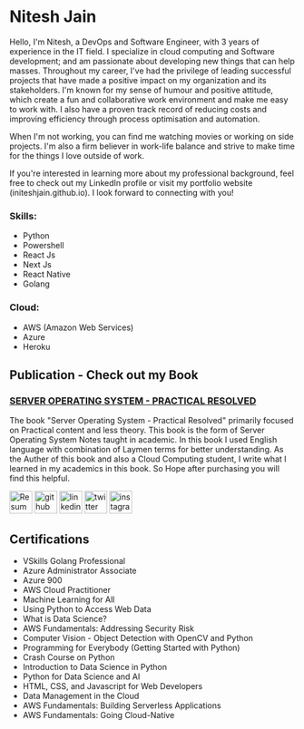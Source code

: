 <!-- ![AWS Cloud Practitioner](https://github.com/initeshjain/initeshjain/blob/main/NewBanner.png) -->

# Nitesh Jain
Hello, I'm Nitesh, a DevOps and Software Engineer, with 3 years of experience in the IT field. I specialize in cloud computing and Software development; and am passionate about developing new things that can help masses. Throughout my career, I've had the privilege of leading successful projects that have made a positive impact on my organization and its stakeholders. I'm known for my sense of humour and positive attitude, which create a fun and collaborative work environment and make me easy to work with. I also have a proven track record of reducing costs and improving efficiency through process optimisation and automation.

When I'm not working, you can find me watching movies or working on side projects. I'm also a firm believer in work-life balance and strive to make time for the things I love outside of work.

If you're interested in learning more about my professional background, feel free to check out my LinkedIn profile or visit my portfolio website (initeshjain.github.io). I look forward to connecting with you!

### Skills:
- Python
- Powershell
- React Js
- Next Js
- React Native
- Golang

### Cloud:
- AWS (Amazon Web Services)
- Azure
- Heroku


## Publication - Check out my Book
### [SERVER OPERATING SYSTEM - PRACTICAL RESOLVED](https://amzn.to/3v37FAm) 
The book "Server Operating System - Practical Resolved" primarily focused on Practical content and less theory. This book is the form of Server Operating System Notes taught in academic. In this book I used English language with combination of Laymen terms for better understanding. As the Auther of this book and also a Cloud Computing student, I write what I learned in my academics in this book. So Hope after purchasing you will find this helpful.

[<img src='https://cdn.jsdelivr.net/npm/simple-icons@3.0.1/icons/readthedocs.svg' alt='Resume' height='40'>](https://niteshj.page.link/resume)
[<img src='https://cdn.jsdelivr.net/npm/simple-icons@3.0.1/icons/github.svg' alt='github' height='40'>](https://github.com/initeshjain) 
[<img src='https://cdn.jsdelivr.net/npm/simple-icons@3.0.1/icons/linkedin.svg' alt='linkedin' height='40'>](https://www.linkedin.com/in/initeshjain/)
[<img src='https://cdn.jsdelivr.net/npm/simple-icons@3.0.1/icons/twitter.svg' alt='twitter' height='40'>](https://twitter.com/initeshjain)
[<img src='https://cdn.jsdelivr.net/npm/simple-icons@3.0.1/icons/instagram.svg' alt='instagram' height='40'>](https://www.instagram.com/initeshjain/) 



## Certifications
* VSkills Golang Professional
* Azure Administrator Associate
* Azure 900
* AWS Cloud Practitioner 
* Machine Learning for All 
* Using Python to Access Web Data 
* What is Data Science? 
* AWS Fundamentals: Addressing Security Risk 
* Computer Vision - Object Detection with OpenCV and Python 
* Programming for Everybody (Getting Started with Python) 
* Crash Course on Python 
* Introduction to Data Science in Python 
* Python for Data Science and AI 
* HTML, CSS, and Javascript for Web Developers 
* Data Management in the Cloud 
* AWS Fundamentals: Building Serverless Applications 
* AWS Fundamentals: Going Cloud-Native 
